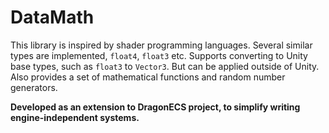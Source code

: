 # DataMath

This library is inspired by shader programming languages. Several similar types are implemented, `float4`, `float3` etc. Supports converting to Unity base types, such as `float3` to `Vector3`. But can be applied outside of Unity. Also provides a set of mathematical functions and random number generators.

**Developed as an extension to DragonECS project, to simplify writing engine-independent systems.**

